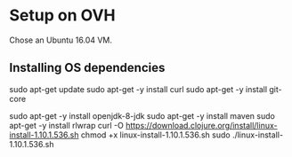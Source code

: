 # Setup on OVH

Chose an Ubuntu 16.04 VM.


## Installing OS dependencies

sudo apt-get update
sudo apt-get -y install curl
sudo apt-get -y install git-core

sudo apt-get -y install openjdk-8-jdk
sudo apt-get -y install maven
sudo apt-get -y install rlwrap
curl -O https://download.clojure.org/install/linux-install-1.10.1.536.sh
chmod +x linux-install-1.10.1.536.sh
sudo ./linux-install-1.10.1.536.sh


